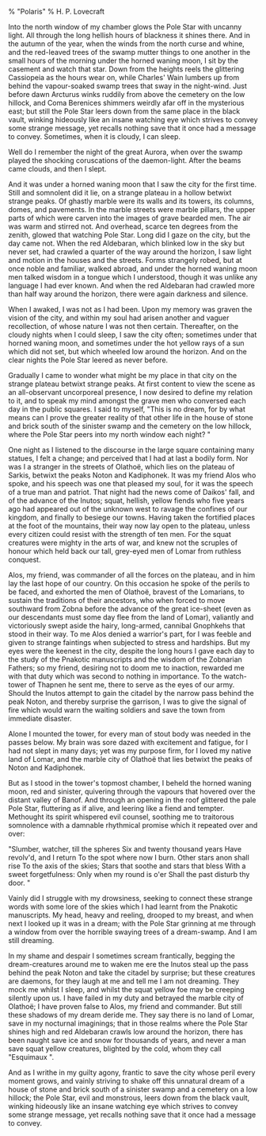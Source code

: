 % "Polaris" 
% H. P. Lovecraft

    

 

Into the north window of my chamber glows the Pole Star with uncanny light. All through the
long hellish hours of blackness it shines there. And in the autumn of the year, when the winds
from the north curse and whine, and the red-leaved trees of the swamp mutter things to one another
in the small hours of the morning under the horned waning moon, I sit by the casement and watch
that star. Down from the heights reels the glittering Cassiopeia as the hours wear on, while
Charles' Wain lumbers up from behind the vapour-soaked swamp trees that sway in the night-wind.
Just before dawn Arcturus winks ruddily from above the cemetery on the low hillock, and Coma
Berenices shimmers weirdly afar off in the mysterious east; but still the Pole Star leers down
from the same place in the black vault, winking hideously like an insane watching eye which
strives to convey some strange message, yet recalls nothing save that it once had a message
to convey. Sometimes, when it is cloudy, I can sleep. 

 Well do I remember the night of the great Aurora, when over the swamp played
the shocking coruscations of the daemon-light. After the beams came clouds, and then I slept. 

 And it was under a horned waning moon that I saw the city for the first time.
Still and somnolent did it lie, on a strange plateau in a hollow betwixt strange peaks. Of ghastly
marble were its walls and its towers, its columns, domes, and pavements. In the marble streets
were marble pillars, the upper parts of which were carven into the images of grave bearded men.
The air was warm and stirred not. And overhead, scarce ten degrees from the zenith, glowed that
watching Pole Star. Long did I gaze on the city, but the day came not. When the red Aldebaran,
which blinked low in the sky but never set, had crawled a quarter of the way around the horizon,
I saw light and motion in the houses and the streets. Forms strangely robed, but at once noble
and familiar, walked abroad, and under the horned waning moon men talked wisdom in a tongue
which I understood, though it was unlike any language I had ever known. And when the red Aldebaran
had crawled more than half way around the horizon, there were again darkness and silence. 

 When I awaked, I was not as I had been. Upon my memory was graven the vision
of the city, and within my soul had arisen another and vaguer recollection, of whose nature
I was not then certain. Thereafter, on the cloudy nights when I could sleep, I saw the city
often; sometimes under that horned waning moon, and sometimes under the hot yellow rays of a
sun which did not set, but which wheeled low around the horizon. And on the clear nights the
Pole Star leered as never before. 

 Gradually I came to wonder what might be my place in that city on the strange
plateau betwixt strange peaks. At first content to view the scene as an all-observant uncorporeal
presence, I now desired to define my relation to it, and to speak my mind amongst the grave
men who conversed each day in the public squares. I said to myself, "This is no dream,
for by what means can I prove the greater reality of that other life in the house of stone and
brick south of the sinister swamp and the cemetery on the low hillock, where the Pole Star peers
into my north window each night? " 

 One night as I listened to the discourse in the large square containing many
statues, I felt a change; and perceived that I had at last a bodily form. Nor was I a stranger
in the streets of Olathoë, which lies on the plateau of Sarkis, betwixt the peaks Noton
and Kadiphonek. It was my friend Alos who spoke, and his speech was one that pleased my soul,
for it was the speech of a true man and patriot. That night had the news come of Daikos'
fall, and of the advance of the Inutos; squat, hellish, yellow fiends who five years ago had
appeared out of the unknown west to ravage the confines of our kingdom, and finally to besiege
our towns. Having taken the fortified places at the foot of the mountains, their way now lay
open to the plateau, unless every citizen could resist with the strength of ten men. For the
squat creatures were mighty in the arts of war, and knew not the scruples of honour which held
back our tall, grey-eyed men of Lomar from ruthless conquest. 

 Alos, my friend, was commander of all the forces on the plateau, and in him
lay the last hope of our country. On this occasion he spoke of the perils to be faced, and exhorted
the men of Olathoë, bravest of the Lomarians, to sustain the traditions of their ancestors,
who when forced to move southward from Zobna before the advance of the great ice-sheet (even
as our descendants must some day flee from the land of Lomar), valiantly and victoriously swept
aside the hairy, long-armed, cannibal Gnophkehs that stood in their way. To me Alos denied a
warrior's part, for I was feeble and given to strange faintings when subjected to stress
and hardships. But my eyes were the keenest in the city, despite the long hours I gave each
day to the study of the Pnakotic manuscripts and the wisdom of the Zobnarian Fathers; so my
friend, desiring not to doom me to inaction, rewarded me with that duty which was second to
nothing in importance. To the watch-tower of Thapnen he sent me, there to serve as the eyes
of our army. Should the Inutos attempt to gain the citadel by the narrow pass behind the peak
Noton, and thereby surprise the garrison, I was to give the signal of fire which would warn
the waiting soldiers and save the town from immediate disaster. 

 Alone I mounted the tower, for every man of stout body was needed in the passes
below. My brain was sore dazed with excitement and fatigue, for I had not slept in many days;
yet was my purpose firm, for I loved my native land of Lomar, and the marble city of Olathoë
that lies betwixt the peaks of Noton and Kadiphonek. 

 But as I stood in the tower's topmost chamber, I beheld the horned waning
moon, red and sinister, quivering through the vapours that hovered over the distant valley of
Banof. And through an opening in the roof glittered the pale Pole Star, fluttering as if alive,
and leering like a fiend and tempter. Methought its spirit whispered evil counsel, soothing
me to traitorous somnolence with a damnable rhythmical promise which it repeated over and over: 

      
 "Slumber, watcher, till the spheres 
Six and twenty thousand years 
Have revolv'd, and I return 
To the spot where now I burn. 
Other stars anon shall rise 
To the axis of the skies; 
Stars that soothe and stars that bless 
With a sweet forgetfulness: 
Only when my round is o'er 
Shall the past disturb thy door. "
      

Vainly did I struggle with my drowsiness, seeking to connect these strange words with some lore
of the skies which I had learnt from the Pnakotic manuscripts. My head, heavy and reeling, drooped
to my breast, and when next I looked up it was in a dream; with the Pole Star grinning at me
through a window from over the horrible swaying trees of a dream-swamp. And I am still dreaming. 

 In my shame and despair I sometimes scream frantically, begging the dream-creatures
around me to waken me ere the Inutos steal up the pass behind the peak Noton and take the citadel
by surprise; but these creatures are daemons, for they laugh at me and tell me I am not dreaming.
They mock me whilst I sleep, and whilst the squat yellow foe may be creeping silently upon us.
I have failed in my duty and betrayed the marble city of Olathoë; I have proven false to
Alos, my friend and commander. But still these shadows of my dream deride me. They say there
is no land of Lomar, save in my nocturnal imaginings; that in those realms where the Pole Star
shines high and red Aldebaran crawls low around the horizon, there has been naught save ice
and snow for thousands of years, and never a man save squat yellow creatures, blighted by the
cold, whom they call "Esquimaux ". 

 And as I writhe in my guilty agony, frantic to save the city whose peril every
moment grows, and vainly striving to shake off this unnatural dream of a house of stone and
brick south of a sinister swamp and a cemetery on a low hillock; the Pole Star, evil and monstrous,
leers down from the black vault, winking hideously like an insane watching eye which strives
to convey some strange message, yet recalls nothing save that it once had a message to convey. 
